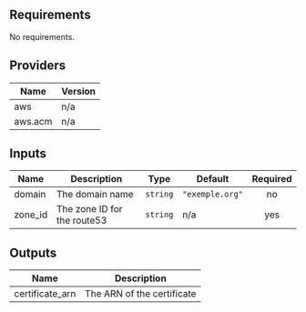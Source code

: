 

<!-- BEGINNING OF PRE-COMMIT-TERRAFORM DOCS HOOK -->
## Requirements

No requirements.

## Providers

| Name | Version |
|------|---------|
| aws | n/a |
| aws.acm | n/a |

## Inputs

| Name | Description | Type | Default | Required |
|------|-------------|------|---------|:--------:|
| domain | The domain name | `string` | `"exemple.org"` | no |
| zone\_id | The zone ID for the route53 | `string` | n/a | yes |

## Outputs

| Name | Description |
|------|-------------|
| certificate\_arn | The ARN of the certificate |

<!-- END OF PRE-COMMIT-TERRAFORM DOCS HOOK -->
